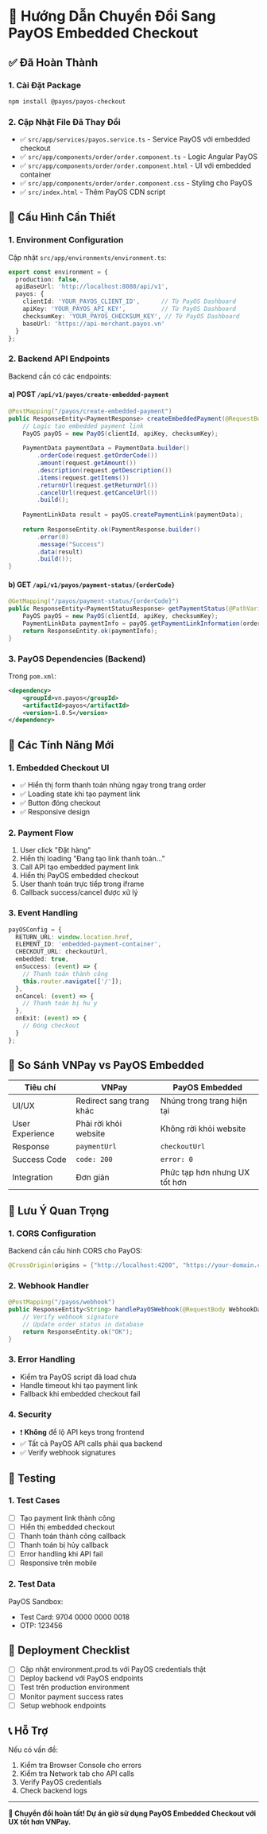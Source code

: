 # 🚀 Hướng Dẫn Chuyển Đổi Sang PayOS Embedded Checkout

## ✅ **Đã Hoàn Thành**

### 1. **Cài Đặt Package**
```bash
npm install @payos/payos-checkout
```

### 2. **Cập Nhật File Đã Thay Đổi**
- ✅ `src/app/services/payos.service.ts` - Service PayOS với embedded checkout
- ✅ `src/app/components/order/order.component.ts` - Logic Angular PayOS
- ✅ `src/app/components/order/order.component.html` - UI với embedded container
- ✅ `src/app/components/order/order.component.css` - Styling cho PayOS
- ✅ `src/index.html` - Thêm PayOS CDN script

## 🔧 **Cấu Hình Cần Thiết**

### 1. **Environment Configuration**
Cập nhật `src/app/environments/environment.ts`:
```typescript
export const environment = {
  production: false,
  apiBaseUrl: 'http://localhost:8080/api/v1',
  payos: {
    clientId: 'YOUR_PAYOS_CLIENT_ID',      // Từ PayOS Dashboard
    apiKey: 'YOUR_PAYOS_API_KEY',          // Từ PayOS Dashboard  
    checksumKey: 'YOUR_PAYOS_CHECKSUM_KEY', // Từ PayOS Dashboard
    baseUrl: 'https://api-merchant.payos.vn'
  }
};
```

### 2. **Backend API Endpoints**
Backend cần có các endpoints:

#### **a) POST `/api/v1/payos/create-embedded-payment`**
```java
@PostMapping("/payos/create-embedded-payment")
public ResponseEntity<PaymentResponse> createEmbeddedPayment(@RequestBody PaymentRequest request) {
    // Logic tạo embedded payment link
    PayOS payOS = new PayOS(clientId, apiKey, checksumKey);
    
    PaymentData paymentData = PaymentData.builder()
        .orderCode(request.getOrderCode())
        .amount(request.getAmount())
        .description(request.getDescription())
        .items(request.getItems())
        .returnUrl(request.getReturnUrl())
        .cancelUrl(request.getCancelUrl())
        .build();
        
    PaymentLinkData result = payOS.createPaymentLink(paymentData);
    
    return ResponseEntity.ok(PaymentResponse.builder()
        .error(0)
        .message("Success")
        .data(result)
        .build());
}
```

#### **b) GET `/api/v1/payos/payment-status/{orderCode}`**
```java
@GetMapping("/payos/payment-status/{orderCode}")
public ResponseEntity<PaymentStatusResponse> getPaymentStatus(@PathVariable Long orderCode) {
    PayOS payOS = new PayOS(clientId, apiKey, checksumKey);
    PaymentLinkData paymentInfo = payOS.getPaymentLinkInformation(orderCode);
    return ResponseEntity.ok(paymentInfo);
}
```

### 3. **PayOS Dependencies (Backend)**
Trong `pom.xml`:
```xml
<dependency>
    <groupId>vn.payos</groupId>
    <artifactId>payos</artifactId>
    <version>1.0.5</version>
</dependency>
```

## 📱 **Các Tính Năng Mới**

### 1. **Embedded Checkout UI**
- ✅ Hiển thị form thanh toán nhúng ngay trong trang order
- ✅ Loading state khi tạo payment link
- ✅ Button đóng checkout
- ✅ Responsive design

### 2. **Payment Flow**
1. User click "Đặt hàng"
2. Hiển thị loading "Đang tạo link thanh toán..."
3. Call API tạo embedded payment link
4. Hiển thị PayOS embedded checkout
5. User thanh toán trực tiếp trong iframe
6. Callback success/cancel được xử lý

### 3. **Event Handling**
```typescript
payOSConfig = {
  RETURN_URL: window.location.href,
  ELEMENT_ID: 'embedded-payment-container',
  CHECKOUT_URL: checkoutUrl,
  embedded: true,
  onSuccess: (event) => {
    // Thanh toán thành công
    this.router.navigate(['/']);
  },
  onCancel: (event) => {
    // Thanh toán bị hủy
  },
  onExit: (event) => {
    // Đóng checkout
  }
};
```

## 🎯 **So Sánh VNPay vs PayOS Embedded**

| Tiêu chí | VNPay | PayOS Embedded |
|----------|-------|----------------|
| UI/UX | Redirect sang trang khác | Nhúng trong trang hiện tại |
| User Experience | Phải rời khỏi website | Không rời khỏi website |
| Response | `paymentUrl` | `checkoutUrl` |
| Success Code | `code: 200` | `error: 0` |
| Integration | Đơn giản | Phức tạp hơn nhưng UX tốt hơn |

## 🚨 **Lưu Ý Quan Trọng**

### 1. **CORS Configuration**
Backend cần cấu hình CORS cho PayOS:
```java
@CrossOrigin(origins = {"http://localhost:4200", "https://your-domain.com"})
```

### 2. **Webhook Handler**
```java
@PostMapping("/payos/webhook")
public ResponseEntity<String> handlePayOSWebhook(@RequestBody WebhookData webhookData) {
    // Verify webhook signature
    // Update order status in database
    return ResponseEntity.ok("OK");
}
```

### 3. **Error Handling**
- Kiểm tra PayOS script đã load chưa
- Handle timeout khi tạo payment link
- Fallback khi embedded checkout fail

### 4. **Security**
- ❗ **Không** để lộ API keys trong frontend
- ✅ Tất cả PayOS API calls phải qua backend
- ✅ Verify webhook signatures

## 🧪 **Testing**

### 1. **Test Cases**
- [ ] Tạo payment link thành công
- [ ] Hiển thị embedded checkout
- [ ] Thanh toán thành công callback
- [ ] Thanh toán bị hủy callback
- [ ] Error handling khi API fail
- [ ] Responsive trên mobile

### 2. **Test Data**
PayOS Sandbox:
- Test Card: 9704 0000 0000 0018
- OTP: 123456

## 🚀 **Deployment Checklist**

- [ ] Cập nhật environment.prod.ts với PayOS credentials thật
- [ ] Deploy backend với PayOS endpoints
- [ ] Test trên production environment
- [ ] Monitor payment success rates
- [ ] Setup webhook endpoints

## 📞 **Hỗ Trợ**

Nếu có vấn đề:
1. Kiểm tra Browser Console cho errors
2. Kiểm tra Network tab cho API calls
3. Verify PayOS credentials
4. Check backend logs

---

**🎉 Chuyển đổi hoàn tất! Dự án giờ sử dụng PayOS Embedded Checkout với UX tốt hơn VNPay.**